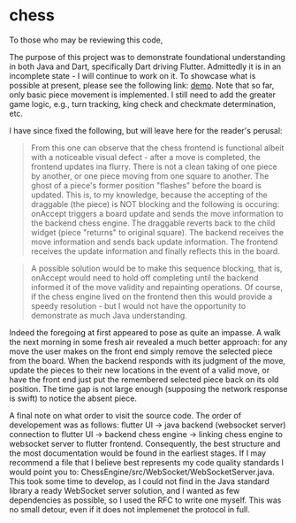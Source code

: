# chess

To those who may be reviewing this code,

The purpose of this project was to demonstrate foundational understanding in
both Java and Dart, specifically Dart driving Flutter. Admittedly it is in an
incomplete state - I will continue to work on it. To showcase what is possible
at present, please see the following link: 
[demo](https://drive.google.com/file/d/1-Ri21oxvugoMbnBgIXFJpK2IoKtoLjHC/view?usp=drive_link).
Note that so far, only basic piece movement is implemented. I still need to add
the greater game logic, e.g., turn tracking, king check and checkmate 
determination, etc.

I have since fixed the following, but will leave here for the reader's perusal:

> From this one can observe that the chess frontend is functional albeit with a
> noticeable visual defect - after a move is completed, the frontend updates ina
> flurry. There is not a clean taking of one piece by another, or one piece moving
> from one square to another. The ghost of a piece's former position "flashes"
> before the board is updated. This is, to my knowledge, because the accepting of
> the draggable (the piece) is NOT blocking and the following is occuring:
> onAccept triggers a board update and sends the move information to the backend
> chess engine. The draggable reverts back to the child widget (piece "returns" to
> original square). The backend receives the move information and sends back
> update information. The frontend receives the update information and finally
> reflects this in the board.

> A possible solution would be to make this sequence blocking, that is, onAccept
> would need to hold off completing until the backend informed it of the move
> validity and repainting operations. Of course, if the chess engine lived on
> the frontend then this would provide a speedy resolution - but I would not
> have the opportunity to demonstrate as much Java understanding.

Indeed the foregoing at first appeared to pose as quite an impasse. A walk the
next morning in some fresh air revealed a much better approach: for any move the
user makes on the front end simply remove the selected piece from the
board. When the backend responds with its judgment of the move, update the pieces
to their new locations in the event of a valid move, or have the front end just
put the remembered selected piece back on its old position. The time gap is not
large enough (supposing the network response is swift) to notice the absent
piece.

A final note on what order to visit the source code. The order of developement
was as follows: flutter UI -> java backend (websocket server) connection to
flutter UI -> backend chess engine -> linking chess engine to websocket server
to flutter frontend.  Consequently, the best structure and the most documentation
would be found in the earliest stages. If I may recommend a file that I believe
best represents my code quality standards I would point you to:
ChessEngine/src/WebSocket/WebSocketServer.java. This took some time to develop,
as I could not find in the Java standard library a ready WebSocket server
solution, and I wanted as few dependencies as possible, so I used the RFC to write one
myself. This was no small detour, even if it does not implemenet the protocol in full.
